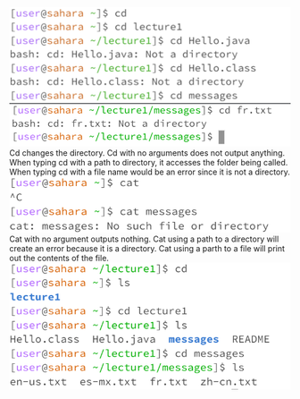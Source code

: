 ![Image](cd.png)
![Image](cd1.png)
Cd changes the directory. Cd with no arguments does not output anything. When typing cd with a path to directory, it accesses the folder being called. When typing cd with a file name would be an error since it is not a directory.
![Image](cat1.png)
Cat with no argument outputs nothing. Cat using a path to a directory will create an error because it is a directory. Cat using a parth to a file will print out the contents of the file.
![Image](ls1.png)
